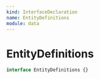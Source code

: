 ```yaml
---
kind: InterfaceDeclaration
name: EntityDefinitions
module: data
---
```


# EntityDefinitions

```ts
interface EntityDefinitions {}
```
